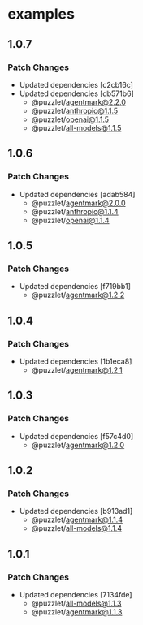 # examples

## 1.0.7

### Patch Changes

- Updated dependencies [c2cb16c]
- Updated dependencies [db571b6]
  - @puzzlet/agentmark@2.2.0
  - @puzzlet/anthropic@1.1.5
  - @puzzlet/openai@1.1.5
  - @puzzlet/all-models@1.1.5

## 1.0.6

### Patch Changes

- Updated dependencies [adab584]
  - @puzzlet/agentmark@2.0.0
  - @puzzlet/anthropic@1.1.4
  - @puzzlet/openai@1.1.4

## 1.0.5

### Patch Changes

- Updated dependencies [f719bb1]
  - @puzzlet/agentmark@1.2.2

## 1.0.4

### Patch Changes

- Updated dependencies [1b1eca8]
  - @puzzlet/agentmark@1.2.1

## 1.0.3

### Patch Changes

- Updated dependencies [f57c4d0]
  - @puzzlet/agentmark@1.2.0

## 1.0.2

### Patch Changes

- Updated dependencies [b913ad1]
  - @puzzlet/agentmark@1.1.4
  - @puzzlet/all-models@1.1.4

## 1.0.1

### Patch Changes

- Updated dependencies [7134fde]
  - @puzzlet/all-models@1.1.3
  - @puzzlet/agentmark@1.1.3
